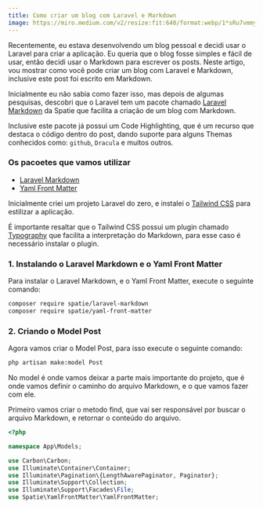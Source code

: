 ```yaml
---
title: Como criar um blog com Laravel e Markdown
image: https://miro.medium.com/v2/resize:fit:640/format:webp/1*sRu7vmmy4QRRKlfTW-hybQ.png
---
```


Recentemente, eu estava desenvolvendo um blog pessoal e decidi usar o Laravel para criar a aplicação. Eu queria que o blog fosse simples e fácil de usar, então decidi usar o Markdown para escrever os posts. Neste artigo, vou mostrar como você pode criar um blog com Laravel e Markdown, inclusive este post foi escrito em Markdown.

Inicialmente eu não sabia como fazer isso, mas depois de algumas pesquisas, descobri que o Laravel tem um pacote chamado [Laravel Markdown](https://spatie.be/docs/laravel-markdown/v1/introduction) da Spatie que facilita a criação de um blog com Markdown.

Inclusive este pacote já possui um Code Highlighting, que é um recurso que destaca o código dentro do post, dando suporte para alguns Themas conhecidos como: `github`, `Dracula` e muitos outros.

### Os pacoetes que vamos utilizar

- [Laravel Markdown](https://spatie.be/docs/laravel-markdown)
- [Yaml Front Matter](https://spatie.be/docs/yaml-front-matter)

Inicialmente criei um projeto Laravel do zero, e instalei o [Tailwind CSS](https://tailwindcss.com/) para estilizar a aplicação.

<!-- https://tailwindcss.com/docs/typography-plugin -->
É importante resaltar que o Tailwind CSS possui um plugin chamado [Typography](https://tailwindcss.com/docs/typography-plugin) que facilita a interpretação do Markdown, para esse caso é necessário instalar o plugin.

### 1. Instalando o Laravel Markdown e o Yaml Front Matter

Para instalar o Laravel Markdown, e o Yaml Front Matter, execute o seguinte comando:

```bash
composer require spatie/laravel-markdown
composer require spatie/yaml-front-matter
```

### 2.  Criando o Model Post

Agora vamos criar o Model Post, para isso execute o seguinte comando:

```bash
php artisan make:model Post
```

No model é onde vamos deixar a parte mais importante do projeto, que é onde vamos definir o caminho do arquivo Markdown, e o que vamos fazer com ele.

Primeiro vamos criar o metodo find, que vai ser responsável por buscar o arquivo Markdown, e retornar o conteúdo do arquivo.

```php
<?php

namespace App\Models;

use Carbon\Carbon;
use Illuminate\Container\Container;
use Illuminate\Pagination\{LengthAwarePaginator, Paginator};
use Illuminate\Support\Collection;
use Illuminate\Support\Facades\File;
use Spatie\YamlFrontMatter\YamlFrontMatter;

